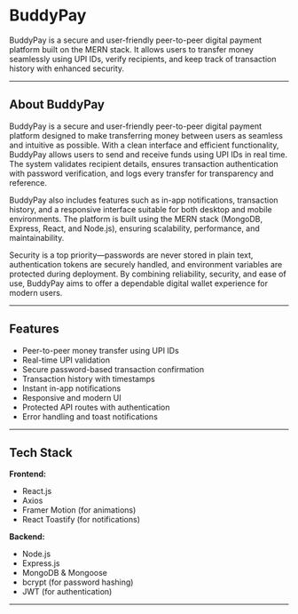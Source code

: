 # BuddyPay

BuddyPay is a secure and user-friendly peer-to-peer digital payment platform built on the MERN stack. It allows users to transfer money seamlessly using UPI IDs, verify recipients, and keep track of transaction history with enhanced security.

---

## About BuddyPay

BuddyPay is a secure and user-friendly peer-to-peer digital payment platform designed to make transferring money between users as seamless and intuitive as possible. With a clean interface and efficient functionality, BuddyPay allows users to send and receive funds using UPI IDs in real time. The system validates recipient details, ensures transaction authentication with password verification, and logs every transfer for transparency and reference.

BuddyPay also includes features such as in-app notifications, transaction history, and a responsive interface suitable for both desktop and mobile environments. The platform is built using the MERN stack (MongoDB, Express, React, and Node.js), ensuring scalability, performance, and maintainability.

Security is a top priority—passwords are never stored in plain text, authentication tokens are securely handled, and environment variables are protected during deployment. By combining reliability, security, and ease of use, BuddyPay aims to offer a dependable digital wallet experience for modern users.

---

## Features

- Peer-to-peer money transfer using UPI IDs
- Real-time UPI validation
- Secure password-based transaction confirmation
- Transaction history with timestamps
- Instant in-app notifications
- Responsive and modern UI
- Protected API routes with authentication
- Error handling and toast notifications

---

## Tech Stack

**Frontend:**
- React.js
- Axios
- Framer Motion (for animations)
- React Toastify (for notifications)

**Backend:**
- Node.js
- Express.js
- MongoDB & Mongoose
- bcrypt (for password hashing)
- JWT (for authentication)

---
